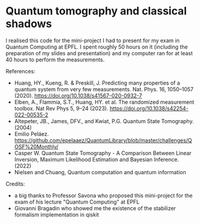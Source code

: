 # Quantum tomography and classical shadows

I realised this code for the mini-project I had to present for my exam in Quantum Computing at EPFL. I spent roughly 50 hours on it (including the preparation of my slides and presentation) and my computer ran for at least 40 hours to perform the measurements.

References:
- Huang, HY., Kueng, R. & Preskill, J. Predicting many properties of a quantum system from very few measurements. Nat. Phys. 16, 1050–1057 (2020). https://doi.org/10.1038/s41567-020-0932-7
- Elben, A., Flammia, S.T., Huang, HY. et al. The randomized measurement toolbox. Nat Rev Phys 5, 9–24 (2023). https://doi.org/10.1038/s42254-022-00535-2
- Altepeter, JB., James, DFV., and Kwiat, P.G. Quantum State Tomography. (2004)
- Emilio Peláez. https://github.com/epelaaez/QuantumLibrary/blob/master/challenges/QOSF%20Monthly/
- Casper W. Quantum State Tomography - A Comparison Between Linear Inversion, Maximum Likelihood Estimation and Bayesian Inference. (2022)
- Nielsen and Chuang, Quantum computation and quantum information

Credits:
- a big thanks to Professor Savona who proposed this mini-project for the exam of his lecture "Quantum Computing" at EPFL
- Giovanni Bragadin who showed me the existence of the stabilizer formalism implementation in qiskit
